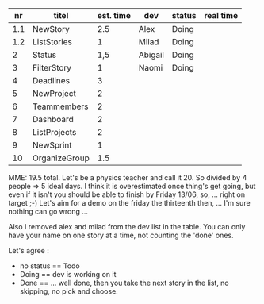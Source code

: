 nr      | titel                       | est. time | dev        | status  | real time |
--------|-----------------------------|-----------|------------|---------|-----------|  
 1.1    | NewStory                    |    2.5    | Alex       | Doing   |           |
 1.2    | ListStories                 |    1      | Milad      | Doing   |           |
 2      | Status                      |    1,5    | Abigail    | Doing   |           |
 3      | FilterStory                 |    1      | Naomi      | Doing   |           |
 4      | Deadlines                   |    3      |            |         |           |
 5      | NewProject                  |    2      |            |         |           |
 6      | Teammembers                 |    2      |            |         |           |
 7      | Dashboard                   |    2      |            |         |           |
 8      | ListProjects                |    2      |            |         |           |
 9      | NewSprint                   |    1      |            |         |           |
 10     | OrganizeGroup               |    1.5    |            |         |           |

MME:
19.5 total. Let's be a physics teacher and call it 20.
So divided by 4 people => 5 ideal days.
I think it is overestimated once thing's get going,
but even if it isn't you should be able to finish by Friday 13/06, so, ... right on target ;-)
Let's aim for a demo on the friday the thirteenth then, ... I'm sure nothing can go wrong ...

Also I removed alex and milad from the dev list in the table.
You can only have your name on one story at a time, not counting the 'done' ones.

Let's agree :
 - no status  == Todo
 - Doing      == dev is working on it
 - Done       == ... well done, then you take the next story in the list, no skipping, no pick and choose.
